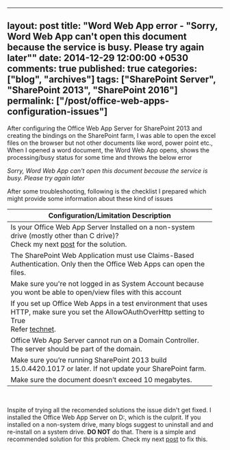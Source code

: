 ---
layout: post
title: "Word Web App error - "Sorry, Word Web App can't open this document because the service is busy. Please try again later""
date: 2014-12-29 12:00:00 +0530
comments: true
published: true
categories: ["blog", "archives"]
tags: ["SharePoint Server", "SharePoint 2013", "SharePoint 2016"]
permalink: ["/post/office-web-apps-configuration-issues"]
  ---
<!-- more -->
<p>After configuring the Office Web App Server for SharePoint 2013 and creating the bindings on the SharePoint farm, I was able to open the excel files on the browser but not other documents like word, power point etc., When I opened a word document, the Word Web App opens, shows the processing/busy status for some time and throws the below error</p>
<p><em> Sorry, Word Web App can't open this document because the service is busy. Please try again later </em></p>
<p>After some troubleshooting, following is the checklist I prepared which might provide some information about these kind of issues</p>
<table class="spd-table" style="width: 95%;">
<thead>
<tr>
<th>Configuration/Limitation Description</th>
</tr>
</thead>
<tbody>
<tr>
<td>Is your Office Web App Server Installed on a non-system drive (mostly other than C drive)? <br /> Check my next <a title="Word Web App Error" href="http://spdeveloper.co.in/sharepoint2013/office-web-server-word-web-app-error.aspx">post</a> for the solution.</td>
</tr>
<tr>
<td>The SharePoint Web Application must use Claims-Based Authentication. Only then the Office Web Apps can open the files.</td>
</tr>
<tr>
<td>Make sure you're not logged in as System Account because you wont be able to open/view files with this account</td>
</tr>
<tr>
<td>If you set up Office Web Apps in a test environment that uses HTTP, make sure you set the AllowOAuthOverHttp setting to True<br /> Refer <a href="http://technet.microsoft.com/en-us/library/ff431687(v=office.15).aspx#oauth">technet</a>.</td>
</tr>
<tr>
<td>Office Web App Server cannot run on a Domain Controller. The server should be part of the domain.</td>
</tr>
<tr>
<td>Make sure you&rsquo;re running SharePoint 2013 build 15.0.4420.1017 or later. If not update your SharePoint farm.</td>
</tr>
<tr>
<td>Make sure the document doesn&rsquo;t exceed 10 megabytes.</td>
</tr>
</tbody>
</table>
<p>&nbsp;</p>
<p>Inspite of trying all the recomended solutions the issue didn't get fixed. I installed the Office Web App Server on D:, which is the culprit. If you installed on a non-system drive, many blogs suggest to uninstall and and re-install on a system drive. <strong>DO NOT</strong> do that. There is a simple and recommended solution for this problem. Check my next <a title="Word Web App Error" href="http://spdeveloper.co.in/sharepoint2013/office-web-server-word-web-app-error.aspx">post</a> to fix this.</p>
